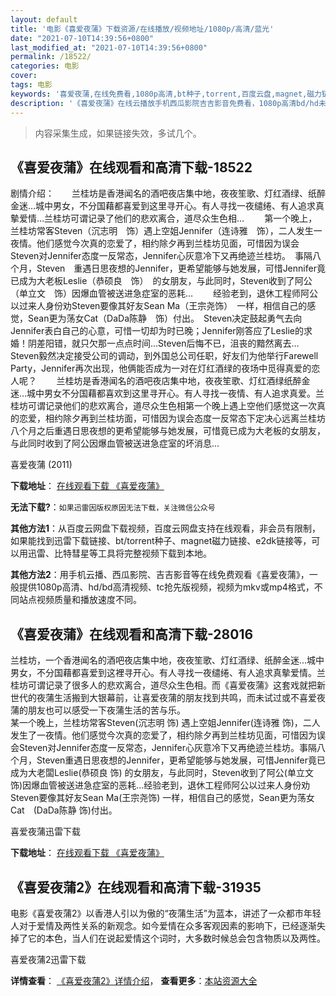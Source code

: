 ```yaml
---
layout: default
title: '电影《喜爱夜蒲》下载资源/在线播放/视频地址/1080p/高清/蓝光'
date: "2021-07-10T14:39:56+0800"
last_modified_at: "2021-07-10T14:39:56+0800"
permalink: /18522/
categories: 电影
cover:
tags: 电影
keywords: '喜爱夜蒲,在线免费看,1080p高清,bt种子,torrent,百度云盘,magnet,磁力链,迅雷下载资源'
description: '《喜爱夜蒲》在线云播放手机西瓜影院吉吉影音免费看，1080p高清bd/hd未删减完整版和tc抢先枪版，mkv/mp4格式，附带bt/torrent种子、magnet/磁力链、百度云盘、网盘资源迅雷下载链接'
---
```


>内容采集生成，如果链接失效，多试几个。


## 《喜爱夜蒲》在线观看和高清下载-18522

剧情介绍：　　兰桂坊是香港闻名的酒吧夜店集中地，夜夜笙歌、灯红酒绿、纸醉金迷…城中男女，不分国藉都喜爱到这里寻开心。有人寻找一夜缱绻、有人追求真摰爱情…兰桂坊可谓记录了他们的悲欢离合，道尽众生色相… 　　第一个晚上，兰桂坊常客Steven（沉志明　饰）遇上空姐Jennifer（连诗雅　饰），二人发生一夜情。他们感觉今次真的恋爱了，相约除夕再到兰桂坊见面，可惜因为误会Steven对Jennifer态度一反常态，Jennifer心灰意冷下又再绝迹兰桂坊。　事隔八个月，Steven　重遇日思夜想的Jennifer，更希望能够与她发展，可惜Jennifer竟已成为大老板Leslie（恭硕良　饰）　的女朋友，与此同时，Steven收到了阿公（单立文　饰）因爆血管被送进急症室的恶耗… 　　经验老到，退休工程师阿公以过来人身份劝Steven要像其好友Sean Ma（王宗尧饰）　一样，相信自己的感觉，Sean更为荡女Cat（DaDa陈静　饰）付出。　Steven决定鼓起勇气去向Jennifer表白自己的心意，可惜一切却为时已晚；Jennifer刚答应了Leslie的求婚！阴差阳错，就只欠那一点点时间…Steven后悔不已，沮丧的黯然离去…Steven毅然决定接受公司的调动，到外国总公司任职，好友们为他举行Farewell Party，Jennifer再次出现，他俩能否成为一对在灯红酒绿的夜场中觅得真爱的恋人呢？          兰桂坊是香港闻名的酒吧夜店集中地，夜夜笙歌、灯红酒绿纸醉金迷…城中男女不分国藉都喜欢到这里寻开心。有人寻找一夜情、有人追求真爱。兰桂坊可谓记录他们的悲欢离合，道尽众生色相第一个晚上遇上空他们感觉这一次真的恋爱，相约除夕再到兰桂坊面，可惜因为误会态度一反常态下定决心远离兰桂坊八个月之后重遇日思夜想的更希望能够与她发展，可惜竟已成为大老板的女朋友，与此同时收到了阿公因爆血管被送进急症室的坏消息...


喜爱夜蒲 (2011)

**下载地址**： [在线观看下载 《喜爱夜蒲》](https://www.btbtdy.me/btdy/dy2904.html) 


**无法下载?**：`如果迅雷因版权原因无法下载，关注微信公众号 `

**其他方法1**：从百度云网盘下载视频，百度云网盘支持在线观看，非会员有限制，如果能找到迅雷下载链接、bt/torrent种子、magnet磁力链接、e2dk链接等，可以用迅雷、比特彗星等工具将完整视频下载到本地。

**其他方法2**：用手机云播、西瓜影院、吉吉影音等在线免费观看《喜爱夜蒲》，一般提供1080p高清、hd/bd高清视频、tc抢先版视频，视频为mkv或mp4格式，不同站点视频质量和播放速度不同。


## 《喜爱夜蒲》在线观看和高清下载-28016

兰桂坊，一个香港闻名的酒吧夜店集中地，夜夜笙歌、灯红酒绿、纸醉金迷&hellip;城中男女，不分国藉都喜爱到这裡寻开心。有人寻找一夜缱绻、有人追求真摰爱情。兰桂坊可谓记录了很多人的悲欢离合，道尽众生色相。而《喜爱夜蒲》这套戏就把新世代的夜蒲生活搬到大银幕前，让喜爱夜蒲的朋友找到共鸣，而未试过或不喜爱夜蒲的朋友也可以感受一下夜蒲生活的苦与乐。<br />某一个晚上，兰桂坊常客Steven(沉志明 饰) 遇上空姐Jennifer(连诗雅 饰)，二人发生了一夜情。他们感觉今次真的恋爱了，相约除夕再到兰桂坊见面，可惜因为误会Steven对Jennifer态度一反常态，Jennifer心灰意冷下又再绝迹兰桂坊。事隔八个月，Steven重遇日思夜想的Jennifer，更希望能够与她发展，可惜Jennifer竟已成为大老闆Leslie(恭硕良 饰) 的女朋友，与此同时，Steven收到了阿公(单立文 饰)因爆血管被送进急症室的恶耗...经验老到，退休工程师阿公以过来人身份劝Steven要像其好友Sean Ma(王宗尧饰) 一样，相信自己的感觉，Sean更为荡女Cat　(DaDa陈静 饰)付出。


喜爱夜蒲迅雷下载

**下载地址**： [在线观看下载 《喜爱夜蒲》](https://www.993dy.com//vod-detail-id-20462.html) 


## 《喜爱夜蒲2》在线观看和高清下载-31935

电影《喜爱夜蒲2》以香港人引以为傲的“夜蒲生活”为蓝本，讲述了一众都市年轻人对于爱情及两性关系的新观念。如今爱情在众多客观因素的影响下，已经逐渐失掉了它的本色，当人们在说起爱情这个词时，大多数时候总会包含物质以及两性。


喜爱夜蒲2迅雷下载

**详情查看**： [《喜爱夜蒲2》详情介绍](/movie/31935/)， **查看更多**：[本站资源大全](/movie/t/all/)

